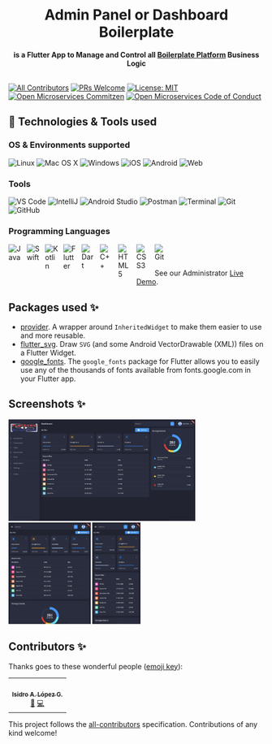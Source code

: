 <div align="center">
  <h1>Admin Panel or Dashboard Boilerplate</h1>
</div>
<div align="center">
  <strong>is a Flutter App to Manage and Control all <a href="https://github.com/ialopezg/boilerplate" target="_blank">Boilerplate Platform</a> Business Logic</strong>
</div>
<br />

[![All Contributors](https://img.shields.io/badge/all_contributors-1-orange.svg?style=flat-square)](#contributors-)
[![PRs Welcome](https://img.shields.io/badge/PRs-welcome-brightgreen.svg)](http://makeapullrequest.com)
[![License: MIT](https://img.shields.io/badge/License-MIT-blue.svg)](https://opensource.org/licenses/MIT)
[![Open Microservices Commitzen](https://img.shields.io/badge/commitizen-friendly-brightgreen.svg)](http://commitizen.github.io/cz-cli/)
[![Open Microservices Code of Conduct](https://img.shields.io/badge/Contributor%20Covenant-v1.4%20adopted-ff69b4.svg)](webdevplaylist)

## 🔭 Technologies & Tools used

### OS & Environments supported
![Linux](https://img.shields.io/badge/Linux-black?style=flat&logo=linux)
![Mac OS X](https://img.shields.io/badge/Mac_OS-black?style=flat&logo=apple)
![Windows](https://img.shields.io/badge/Windows-black?&style=flat&logo=windows&logoColor=blue)
![iOS](https://img.shields.io/badge/iOS-black?&style=flat&logo=apple)
![Android](https://img.shields.io/badge/Android-black?logo=android&style=flat&logoColor=green)
![Web](https://img.shields.io/badge/Web-black?logo=w3c&style=flat&logoColor=red)

### Tools
![VS Code](https://img.shields.io/badge/-VS%20Code-007ACC?style=flat-square&logo=visual-studio-code)
![IntelliJ](https://img.shields.io/badge/-IntelliJ%20IDEA-black?style=flat-square&logo=jetbrains)
![Android Studio](https://img.shields.io/badge/Android_Studio-black?logo=android&style=flat&logoColor=green)
![Postman](https://img.shields.io/badge/Postman-black?style=flat-square&logo=postman)
![Terminal](https://badgen.net/badge/icon/terminal?icon=terminal&label)
![Git](https://img.shields.io/badge/-Git-black?style=flat-square&logo=git)
  ![GitHub](https://img.shields.io/badge/-GitHub-181717?style=flat-square&logo=github)

### Programming Languages
[<img align="left" alt="Java" width="26px" src="https://cdn.jsdelivr.net/gh/devicons/devicon/icons/java/java-original.svg" style="padding-right:10px;" />][cssplaylist]
[<img align="left" alt="Swift" width="26px" src="https://cdn.jsdelivr.net/gh/devicons/devicon/icons/swift/swift-original.svg" style="padding-right:10px;" />][cssplaylist]
[<img align="left" alt="Kotlin" width="26px" src="https://cdn.jsdelivr.net/gh/devicons/devicon/icons/kotlin/kotlin-original.svg" style="padding-right:10px;" />][cssplaylist]
[<img align="left" alt="Flutter" width="26px" src="https://cdn.jsdelivr.net/gh/devicons/devicon/icons/flutter/flutter-original.svg" style="padding-right:10px;" />][cssplaylist]
[<img align="left" alt="Dart" width="26px" src="https://cdn.jsdelivr.net/gh/devicons/devicon/icons/dart/dart-original.svg" style="padding-right:10px;" />][cssplaylist]
[<img align="left" alt="C++" width="26px" src="https://cdn.jsdelivr.net/gh/devicons/devicon/icons/cplusplus/cplusplus-original.svg" style="padding-right:10px;" />][cssplaylist]
[<img align="left" alt="HTML5" width="26px" src="https://cdn.jsdelivr.net/gh/devicons/devicon/icons/html5/html5-original.svg" style="padding-right:10px;" />][webdevplaylist]
[<img align="left" alt="CSS3" width="26px" src="https://cdn.jsdelivr.net/gh/devicons/devicon/icons/css3/css3-original.svg" style="padding-right:10px;" />][cssplaylist]
[<img align="left" alt="Git" width="26px" src="https://cdn.jsdelivr.net/gh/devicons/devicon/icons/git/git-original.svg" style="padding-right:10px;" />][webdevplaylist]
<br /><br />

See our Administrator [Live Demo](https://ialopezg.github.io/administrator/).

## Packages used ✨

- [provider](https://pub.dev/packages/provider). A wrapper around `InheritedWidget` to make them easier to use and more reusable.
- [flutter_svg](https://pub.dev/packages/flutter_svg). Draw `SVG` (and some Android VectorDrawable (XML)) files on a Flutter Widget.
- [google_fonts](https://pub.dev/packages/google_fonts). The `google_fonts` package for Flutter allows you to easily use any of the thousands of fonts available from fonts.google.com in your Flutter app.

## Screenshots ✨

<img src="assets/screenshots/desktop.png" alt="Desktop View"
	title="A cute kitten" height="200" />
<img src="assets/screenshots/tablet.png" alt="Tablet View"
	title="A cute kitten" height="200" />
<img src="assets/screenshots/mobile.png" alt="Kitten"
	title="A cute kitten" width="95" />

## Contributors ✨

Thanks goes to these wonderful people ([emoji key](https://allcontributors.org/docs/en/emoji-key)):

<!-- ALL-CONTRIBUTORS-LIST:START - Do not remove or modify this section -->
<!-- prettier-ignore-start -->
<!-- markdownlint-disable -->
<table>
  <tr>
    <td align="center"><a href="https://github.com/ialopezg"><img src="https://avatars.githubusercontent.com/u/6828828?v=4?s=100" width="100px;" alt=""/><br /><sub><b>Isidro A. López G.</b></sub></a><br /><a href="#maintenance-RounakTadvi" title="Maintenance">🚧</a> <a href="https://github.com/abuanwar072/Flutter-Responsive-Admin-Panel-or-Dashboard/commits?author=RounakTadvi" title="Code">💻</a></td>
  </tr>
</table>

<!-- markdownlint-restore -->
<!-- prettier-ignore-end -->

<!-- ALL-CONTRIBUTORS-LIST:END -->

This project follows the [all-contributors](https://github.com/all-contributors/all-contributors) specification. Contributions of any kind welcome!

[website]: https://ialopezg.com
[course]: http://ialopezg.com
[twitter]: https://twitter.com/isidrolopezg
[youtube]: https://www.youtube.com/isidrolopezg
[instagram]: https://instagram.com/ialopezg
[linkedin]: https://linkedin.com/in/ialopezg
[webdevplaylist]: #
[jsplaylist]: #
[cssplaylist]: #
[reactplaylist]: #
